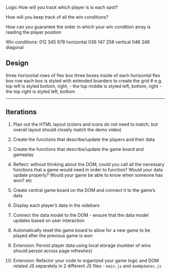 Logic
How will you track which player is is each spot?


How will you keep track of all the win conditions?

  

How can you guarantee the order in which your win condition array is reading the player position



Win conditions:
012 345 678 horizontal 
036 147 258 vertical 
046 246 diagonal 

## Design 
three horizontal rows of flex box 
three boxes inside of each horizontal flex box row 
each box is styled with extended boarders to create the grid # 
	e.g. top left is styled bottom, right, - the top middle is styled left, bottom, right - the top right is styled left, bottom

---
## Iterations

1. Plan out the HTML layout (colors and icons do not need to match, but overall layout should closely match the demo video)

2. Create the functions that describe/update the players and their data

3. Create the functions that describe/update the game board and gameplay

4. Reflect: without thinking about the DOM, could you call all the necessary functions that a game would need in order to function? Would your data update properly? Would your game be able to know when someone has won? etc

5. Create central game board on the DOM and connect it to the game’s data

6. Display each player’s data in the sidebars

7. Connect the data model to the DOM - ensure that the data model updates based on user interaction

8. Automatically reset the game board to allow for a new game to be played after the previous game is won

9. Extension: Persist player data using local storage (number of wins should persist across page refreshes)

10. Extension: Refactor your code to organized your game logic and DOM related JS separately in 2 different JS files - `main.js` and `domUpdates.js`